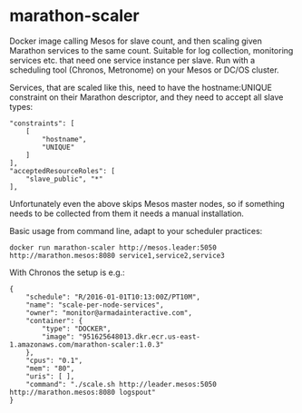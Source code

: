 # marathon-scaler

Docker image calling Mesos for slave count, and then scaling given Marathon
services to the same count. Suitable for log collection, monitoring
services etc. that need one service instance per slave. Run with a scheduling
tool (Chronos, Metronome) on your Mesos or DC/OS cluster.

Services, that are scaled like this, need to have the hostname:UNIQUE constraint
on their Marathon descriptor, and they need to accept all slave types:

    "constraints": [
        [
            "hostname",
            "UNIQUE"
        ]
    ],
    "acceptedResourceRoles": [
        "slave_public", "*"
    ],

Unfortunately even the above skips Mesos master nodes, so if something needs to
be collected from them it needs a manual installation.

Basic usage from command line, adapt to your scheduler practices:

    docker run marathon-scaler http://mesos.leader:5050 http://marathon.mesos:8080 service1,service2,service3

With Chronos the setup is e.g.:

    {
        "schedule": "R/2016-01-01T10:13:00Z/PT10M",
        "name": "scale-per-node-services",
        "owner": "monitor@armadainteractive.com",
        "container": {
            "type": "DOCKER",
            "image": "951625648013.dkr.ecr.us-east-1.amazonaws.com/marathon-scaler:1.0.3"
        },
        "cpus": "0.1",
        "mem": "80",
        "uris": [ ],
        "command": "./scale.sh http://leader.mesos:5050 http://marathon.mesos:8080 logspout"
    }

